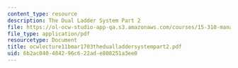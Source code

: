 ```yaml
---
content_type: resource
description: The Dual Ladder System Part 2
file: https://ol-ocw-studio-app-qa.s3.amazonaws.com/courses/15-310-managerial-psychology-laboratory-spring-2003/6b2ac040484296c622ade808251a3ee0_ocwlecture11bmar1703thedualladdersystempart2.pdf
file_type: application/pdf
resourcetype: Document
title: ocwlecture11bmar1703thedualladdersystempart2.pdf
uid: 6b2ac040-4842-96c6-22ad-e808251a3ee0
---
```

